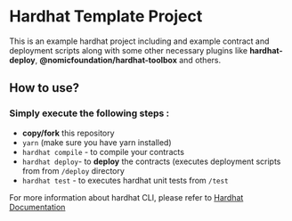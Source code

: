 # Hardhat Template Project

This is an example hardhat project including and example contract and deployment scripts along with some other necessary plugins like **hardhat-deploy**, **@nomicfoundation/hardhat-toolbox** and others.


## How to use?

### Simply  execute the following steps :

 - **copy/fork** this repository 
 -  `yarn` (make sure you have yarn installed)
 -  `hardhat compile` - to compile your contracts
 -  `hardhat deploy`- to **deploy** the contracts (executes deployment scripts from from `/deploy` directory
 - `hardhat test` -  to executes hardhat unit tests from `/test`
 
 For more information about hardhat CLI, please refer to [Hardhat Documentation](https://hardhat.org/)
 
